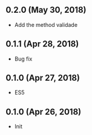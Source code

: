 ## 0.2.0 (May 30, 2018)

* Add the method validade

## 0.1.1 (Apr 28, 2018)

* Bug fix

## 0.1.0 (Apr 27, 2018)

* ES5

## 0.1.0 (Apr 26, 2018)

* Init
